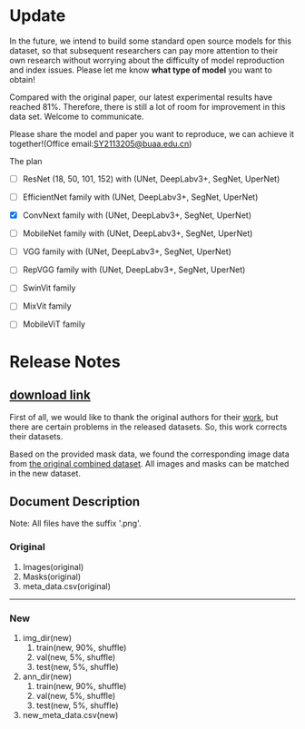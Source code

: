 # Update

In the future, we intend to build some standard open source models for this dataset, so that subsequent researchers can pay more attention to their own research without worrying about the difficulty of model reproduction and index issues. Please let me know **what type of model** you want to obtain!

Compared with the original paper, our latest experimental results have reached 81%. Therefore, there is still a lot of room for improvement in this data set. Welcome to communicate.

Please share the model and paper you want to reproduce, we can achieve it together!(Office email:SY2113205@buaa.edu.cn)

The plan

- [ ] ResNet (18, 50, 101, 152) with (UNet, DeepLabv3+, SegNet, UperNet)
- [ ] EfficientNet family  with (UNet, DeepLabv3+, SegNet, UperNet)
- [x] ConvNext family  with (UNet, DeepLabv3+, SegNet, UperNet)
- [ ] MobileNet family with (UNet, DeepLabv3+, SegNet, UperNet)
- [ ] VGG family with (UNet, DeepLabv3+, SegNet, UperNet)
- [ ] RepVGG family with (UNet, DeepLabv3+, SegNet, UperNet)
- [ ] SwinVit family
- [ ] MixVit family
- [ ] MobileViT family


# Release Notes

## [download link](https://drive.google.com/file/d/1gRJD-RQluCh3YDLxwSN1tdG1U3Z2hqq7/view?usp=sharing)

First of all, we would like to thank the original authors for their [work](https://arxiv.org/abs/2208.13054), but there are certain problems in the released datasets. So, this work corrects their datasets.

Based on the provided mask data, we found the corresponding image data from [the original combined dataset](https://github.com/khanhha/crack_segmentation). All images and masks can be matched in the new dataset.

## Document Description

Note: All files have the suffix '.png'.

### Original

1. Images(original)
2. Masks(original)
3. meta_data.csv(original)

-------------------------------

### New

1. img_dir(new)
   1. train(new, 90%, shuffle)
   2. val(new, 5%, shuffle)
   3. test(new, 5%, shuffle)
2. ann_dir(new)
   1. train(new, 90%, shuffle)
   2. val(new, 5%, shuffle)
   3. test(new, 5%, shuffle)
3. new_meta_data.csv(new)
